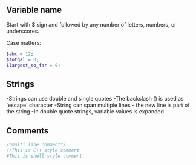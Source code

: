 ## Variable name
Start with $ sign and followed by any number of letters, numbers, or underscores.

Case matters:

```php
$abc = 12;
$totqal = 0;
$largest_so_far = 0;
```

## Strings
-Strings can use double and single quotes
-The backslash (\) is used as 'escape' character
-String can span multiple lines - the new line is part of the string
-In double quote strings, variable values is expanded

## Comments

```php
/*multi line comment*/
//This is C++ style comment
#This is shell style comment
```
